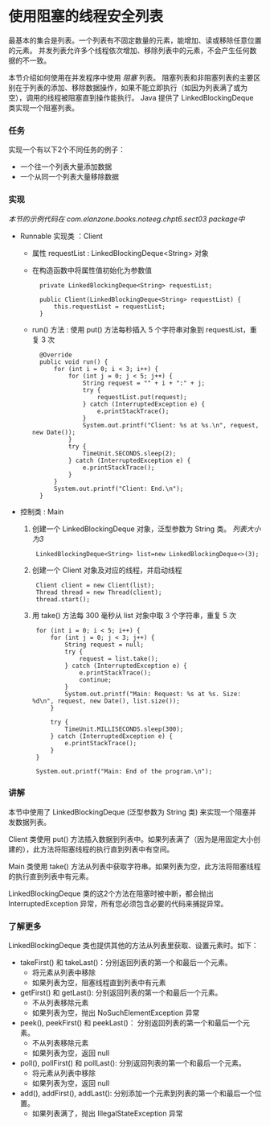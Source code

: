 使用阻塞的线程安全列表
====

最基本的集合是列表。一个列表有不固定数量的元素，能增加、读或移除任意位置的元素。
并发列表允许多个线程依次增加、移除列表中的元素，不会产生任何数据的不一致。

本节介绍如何使用在并发程序中使用 *阻塞* 列表。
阻塞列表和非阻塞列表的主要区别在于列表的添加、移除数据操作，如果不能立即执行（如因为列表满了或为空），调用的线程被阻塞直到操作能执行。
Java 提供了 LinkedBlockingDeque 类实现一个阻塞列表。


### 任务

实现一个有以下2个不同任务的例子：

* 一个往一个列表大量添加数据
* 一个从同一个列表大量移除数据


### 实现

*本节的示例代码在 com.elanzone.books.noteeg.chpt6.sect03 package中*


* Runnable 实现类 ：Client

    * 属性 requestList :  LinkedBlockingDeque\<String\> 对象
    * 在构造函数中将属性值初始化为参数值

            private LinkedBlockingDeque<String> requestList;

            public Client(LinkedBlockingDeque<String> requestList) {
                this.requestList = requestList;
            }

    * run() 方法 : 使用 put() 方法每秒插入 5 个字符串对象到 requestList，重复 3 次

            @Override
            public void run() {
                for (int i = 0; i < 3; i++) {
                    for (int j = 0; j < 5; j++) {
                        String request = "" + i + ":" + j;
                        try {
                            requestList.put(request);
                        } catch (InterruptedException e) {
                            e.printStackTrace();
                        }
                        System.out.printf("Client: %s at %s.\n", request, new Date());
                    }
                    try {
                        TimeUnit.SECONDS.sleep(2);
                    } catch (InterruptedException e) {
                        e.printStackTrace();
                    }
                }
                System.out.printf("Client: End.\n");
            }


* 控制类 : Main

    1. 创建一个 LinkedBlockingDeque 对象，泛型参数为 String 类。 *列表大小为3*

            LinkedBlockingDeque<String> list=new LinkedBlockingDeque<>(3);

    2. 创建一个 Client 对象及对应的线程，并启动线程

            Client client = new Client(list);
            Thread thread = new Thread(client);
            thread.start();

    3. 用 take() 方法每 300 毫秒从 list 对象中取 3 个字符串，重复 5 次

            for (int i = 0; i < 5; i++) {
                for (int j = 0; j < 3; j++) {
                    String request = null;
                    try {
                        request = list.take();
                    } catch (InterruptedException e) {
                        e.printStackTrace();
                        continue;
                    }
                    System.out.printf("Main: Request: %s at %s. Size: %d\n", request, new Date(), list.size());
                }

                try {
                    TimeUnit.MILLISECONDS.sleep(300);
                } catch (InterruptedException e) {
                    e.printStackTrace();
                }
            }

            System.out.printf("Main: End of the program.\n");



### 讲解

本节中使用了 LinkedBlockingDeque (泛型参数为 String 类) 来实现一个阻塞并发数据列表。

Client 类使用 put() 方法插入数据到列表中。如果列表满了（因为是用固定大小创建的），此方法将阻塞线程的执行直到列表中有空间。

Main 类使用 take() 方法从列表中获取字符串。如果列表为空，此方法将阻塞线程的执行直到列表中有元素。

LinkedBlockingDeque 类的这2个方法在阻塞时被中断，都会抛出 InterruptedException 异常，所有您必须包含必要的代码来捕捉异常。



### 了解更多

LinkedBlockingDeque 类也提供其他的方法从列表里获取、设置元素时。如下：

* takeFirst() 和 takeLast()：分别返回列表的第一个和最后一个元素。
    * 将元素从列表中移除
    * 如果列表为空，阻塞线程直到列表中有元素
* getFirst() 和 getLast(): 分别返回列表的第一个和最后一个元素。
    * 不从列表移除元素
    * 如果列表为空，抛出 NoSuchElementException 异常
* peek(), peekFirst() 和 peekLast()： 分别返回列表的第一个和最后一个元素。
    * 不从列表移除元素
    * 如果列表为空，返回 null
* poll(), pollFirst() 和 pollLast(): 分别返回列表的第一个和最后一个元素。
    * 将元素从列表中移除
    * 如果列表为空，返回 null
* add(), addFirst(), addLast(): 分别添加一个元素到列表的第一个和最后一个位置。
    * 如果列表满了，抛出 IllegalStateException 异常


